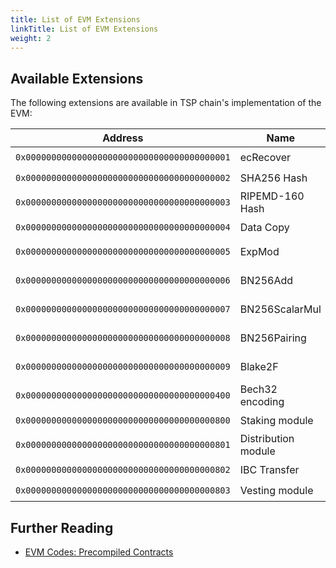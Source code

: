 ```yaml
---
title: List of EVM Extensions
linkTitle: List of EVM Extensions
weight: 2
---
```


## Available Extensions

The following extensions are available in TSP chain's implementation of the EVM:

| Address | Name | Stateful | EIP | Testnet | Mainnet |
| --- | --- | --- | --- | --- | --- |
| `0x0000000000000000000000000000000000000001` | ecRecover | No  |     | ✔️  | ✔️  |
| `0x0000000000000000000000000000000000000002` | SHA256 Hash | No  |     | ✔️  | ✔️  |
| `0x0000000000000000000000000000000000000003` | RIPEMD-160 Hash | No  |     | ✔️  | ✔️  |
| `0x0000000000000000000000000000000000000004` | Data Copy | No  |     | ✔️  | ✔️  |
| `0x0000000000000000000000000000000000000005` | ExpMod | No  | [EIP-198](https://eips.ethereum.org/EIPS/eip-198) | ✔️  | ✔️  |
| `0x0000000000000000000000000000000000000006` | BN256Add | No  | [EIP-196](https://eips.ethereum.org/EIPS/eip-196) | ✔️  | ✔️  |
| `0x0000000000000000000000000000000000000007` | BN256ScalarMul | No  | [EIP-196](https://eips.ethereum.org/EIPS/eip-196) | ✔️  | ✔️  |
| `0x0000000000000000000000000000000000000008` | BN256Pairing | No  | [EIP-197](https://eips.ethereum.org/EIPS/eip-197) | ✔️  | ✔️  |
| `0x0000000000000000000000000000000000000009` | Blake2F | No  | [EIP-152](https://eips.ethereum.org/EIPS/eip-152) | ✔️  | ✔️  |
| `0x0000000000000000000000000000000000000400` | Bech32 encoding | No  |     | ✖️  | ✖️  |
| `0x0000000000000000000000000000000000000800` | Staking module | Yes |     | ✔️  | ✔️  |
| `0x0000000000000000000000000000000000000801` | Distribution module | Yes |     | ✔️  | ✔️  |
| `0x0000000000000000000000000000000000000802` | IBC Transfer | Yes |     | ✔️  | ✔️  |
| `0x0000000000000000000000000000000000000803` | Vesting module | Yes |     | ✔️  | ✔️  |

## Further Reading

- [EVM Codes: Precompiled Contracts](https://www.evm.codes/precompiled)